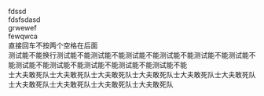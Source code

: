 fdssd  
fdsfsdasd  
grwewef  
fewqwca  
直接回车不按两个空格在后面  
测试能不能换行测试能不能测试能不能测试能不能测试能不能测试能不能测试能不能测试能不能测试能不能测试能不能测试能不能测试能不能  
士大夫敢死队士大夫敢死队士大夫敢死队士大夫敢死队士大夫敢死队士大夫敢死队士大夫敢死队士大夫敢死队士大夫敢死队士大夫敢死队  
  